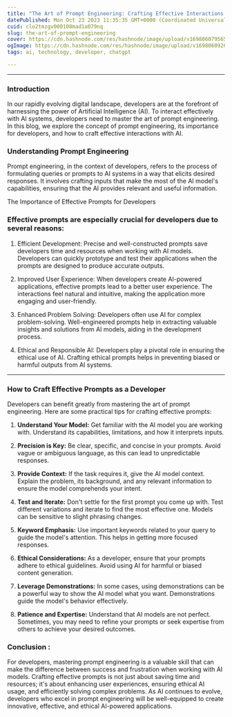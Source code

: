 ```yaml
---
title: "The Art of Prompt Engineering: Crafting Effective Interactions with AI for Developers"
datePublished: Mon Oct 23 2023 11:35:35 GMT+0000 (Coordinated Universal Time)
cuid: clo2tmzgv000108mad1a079nq
slug: the-art-of-prompt-engineering
cover: https://cdn.hashnode.com/res/hashnode/image/upload/v1698060795659/d0d52321-8265-4508-aa2a-cafba18e60da.webp
ogImage: https://cdn.hashnode.com/res/hashnode/image/upload/v1698060926022/ff153728-1922-45f8-b791-cf24968322d5.webp
tags: ai, technology, developer, chatgpt

---
```


---

### **Introduction**

In our rapidly evolving digital landscape, developers are at the forefront of harnessing the power of Artificial Intelligence (AI). To interact effectively with AI systems, developers need to master the art of prompt engineering. In this blog, we explore the concept of prompt engineering, its importance for developers, and how to craft effective interactions with AI.

### **Understanding Prompt Engineering**

Prompt engineering, in the context of developers, refers to the process of formulating queries or prompts to AI systems in a way that elicits desired responses. It involves crafting inputs that make the most of the AI model's capabilities, ensuring that the AI provides relevant and useful information.

The Importance of Effective Prompts for Developers

### Effective prompts are especially crucial for developers due to several reasons:

1. Efficient Development: Precise and well-constructed prompts save developers time and resources when working with AI models. Developers can quickly prototype and test their applications when the prompts are designed to produce accurate outputs.
    
2. Improved User Experience: When developers create AI-powered applications, effective prompts lead to a better user experience. The interactions feel natural and intuitive, making the application more engaging and user-friendly.
    
3. Enhanced Problem Solving: Developers often use AI for complex problem-solving. Well-engineered prompts help in extracting valuable insights and solutions from AI models, aiding in the development process.
    
4. Ethical and Responsible AI: Developers play a pivotal role in ensuring the ethical use of AI. Crafting ethical prompts helps in preventing biased or harmful outputs from AI systems.
    

---

### **How to Craft Effective Prompts as a Developer**

Developers can benefit greatly from mastering the art of prompt engineering. Here are some practical tips for crafting effective prompts:

1. **Understand Your Model:** Get familiar with the AI model you are working with. Understand its capabilities, limitations, and how it interprets inputs.
    
2. **Precision is Key:** Be clear, specific, and concise in your prompts. Avoid vague or ambiguous language, as this can lead to unpredictable responses.
    
3. **Provide Context:** If the task requires it, give the AI model context. Explain the problem, its background, and any relevant information to ensure the model comprehends your intent.
    
4. **Test and Iterate:** Don't settle for the first prompt you come up with. Test different variations and iterate to find the most effective one. Models can be sensitive to slight phrasing changes.
    
5. **Keyword Emphasis:** Use important keywords related to your query to guide the model's attention. This helps in getting more focused responses.
    
6. **Ethical Considerations:** As a developer, ensure that your prompts adhere to ethical guidelines. Avoid using AI for harmful or biased content generation.
    
7. **Leverage Demonstrations:** In some cases, using demonstrations can be a powerful way to show the AI model what you want. Demonstrations guide the model's behavior effectively.
    
8. **Patience and Expertise:** Understand that AI models are not perfect. Sometimes, you may need to refine your prompts or seek expertise from others to achieve your desired outcomes.
    

### Conclusion :

For developers, mastering prompt engineering is a valuable skill that can make the difference between success and frustration when working with AI models. Crafting effective prompts is not just about saving time and resources; it's about enhancing user experiences, ensuring ethical AI usage, and efficiently solving complex problems. As AI continues to evolve, developers who excel in prompt engineering will be well-equipped to create innovative, effective, and ethical AI-powered applications.